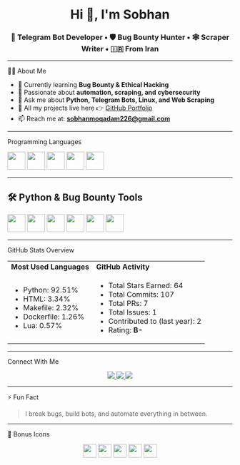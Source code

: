 <h1 align="center">Hi 👋, I'm Sobhan</h1>
<h3 align="center">🐍 Telegram Bot Developer • 🛡️ Bug Bounty Hunter • 🕸️ Scraper Writer • 🇮🇷 From Iran</h3>

---

🧑‍💻 About Me

- 🌱 Currently learning **Bug Bounty & Ethical Hacking**
- 🧠 Passionate about **automation, scraping, and cybersecurity**
- 💬 Ask me about **Python, Telegram Bots, Linux, and Web Scraping**
- 📂 All my projects live here 👉 [GitHub Portfolio](https://github.com/sobhanmoqadam)
- 📫 Reach me at: **sobhanmoqadam226@gmail.com**

---

Programming Languages

<p align="left">
  <img src="https://cdn.jsdelivr.net/gh/devicons/devicon/icons/python/python-original.svg" width="40" />
  <img src="https://cdn.jsdelivr.net/gh/devicons/devicon/icons/javascript/javascript-original.svg" width="40" />
  <img src="https://cdn.jsdelivr.net/gh/devicons/devicon/icons/html5/html5-original.svg" width="40" />
  <img src="https://cdn.jsdelivr.net/gh/devicons/devicon/icons/css3/css3-original.svg" width="40" />
  <img src="https://cdn.jsdelivr.net/gh/devicons/devicon/icons/lua/lua-original.svg" width="40" />
</p>

---

## 🛠️ Python & Bug Bounty Tools

<p align="left">
  <img src="https://cdn.jsdelivr.net/gh/devicons/devicon/icons/python/python-original.svg" width="40" />
  <img src="https://cdn.jsdelivr.net/gh/devicons/devicon/icons/git/git-original.svg" width="40" />
  <img src="https://cdn.jsdelivr.net/gh/devicons/devicon/icons/linux/linux-original.svg" width="40" />
  <img src="https://www.vectorlogo.zone/logos/burpsuite/burpsuite-icon.svg" width="40" />
  <img src="https://www.vectorlogo.zone/logos/nmap/nmap-icon.svg" width="40" />
  <img src="https://www.vectorlogo.zone/logos/wireshark/wireshark-icon.svg" width="40" />
</p>

---

GitHub Stats Overview

<table>
  <tr>
    <td><strong>Most Used Languages</strong></td>
    <td><strong>GitHub Activity</strong></td>
  </tr>
  <tr>
    <td>
      <ul>
        <li>Python: 92.51%</li>
        <li>HTML: 3.34%</li>
        <li>Makefile: 2.32%</li>
        <li>Dockerfile: 1.26%</li>
        <li>Lua: 0.57%</li>
      </ul>
    </td>
    <td>
      <ul>
        <li>Total Stars Earned: 64</li>
        <li>Total Commits: 107</li>
        <li>Total PRs: 7</li>
        <li>Total Issues: 1</li>
        <li>Contributed to (last year): 2</li>
        <li>Rating: <strong>B-</strong></li>
      </ul>
    </td>
  </tr>
</table>

---

Connect With Me

<p align="center">
  <a href="https://linkedin.com/in/sobhanmoqadam" target="_blank">
    <img src="https://img.shields.io/badge/Sobhan%20on%20LinkedIn-0A66C2?style=for-the-badge&logo=linkedin&logoColor=white" />
  </a>
  <a href="https://instagram.com/cyber_nest" target="_blank">
    <img src="https://img.shields.io/badge/@cyber_nest-E4405F?style=for-the-badge&logo=instagram&logoColor=white" />
  </a>
  <a href="mailto:sobhanmoqadam226@gmail.com">
    <img src="https://img.shields.io/badge/Email%20Me-D14836?style=for-the-badge&logo=gmail&logoColor=white" />
  </a>
</p>

---

 ⚡ Fun Fact

> I break bugs, build bots, and automate everything in between.

---

 🧩 Bonus Icons

<p align="center">
  <img src="https://cdn.jsdelivr.net/gh/devicons/devicon/icons/docker/docker-original.svg" width="30" />
  <img src="https://cdn.jsdelivr.net/gh/devicons/devicon/icons/nginx/nginx-original.svg" width="30" />
  <img src="https://cdn.jsdelivr.net/gh/devicons/devicon/icons/apache/apache-original.svg" width="30" />
  <img src="https://cdn.jsdelivr.net/gh/devicons/devicon/icons/traefik/traefik-original.svg" width="30" />
  <img src="https://cdn.jsdelivr.net/gh/devicons/devicon/icons/gin/gin-original.svg" width="30" />
</p>

